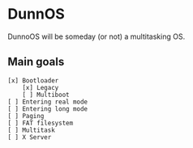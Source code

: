 # DunnOS

DunnoOS will be someday (or not) a multitasking OS.

## Main goals

    [x] Bootloader
        [x] Legacy
        [ ] Multiboot
    [ ] Entering real mode
    [ ] Entering long mode
    [ ] Paging
    [ ] FAT filesystem
    [ ] Multitask
    [ ] X Server
